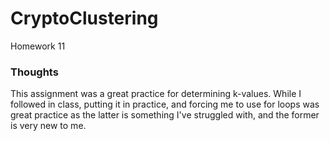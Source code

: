 # CryptoClustering
Homework 11

### Thoughts
This assignment was a great practice for determining k-values. While I followed in class, putting it in practice, and forcing me to use for loops was great practice as the latter is something I've struggled with, and the former is very new to me.